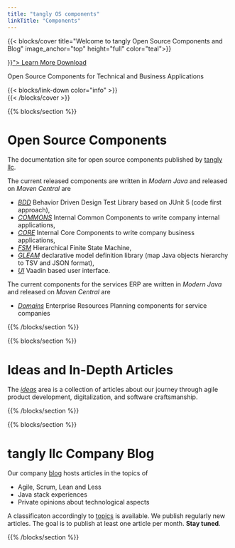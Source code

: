 ```yaml
---
title: "tangly OS components"
linkTitle: "Components"
---
```


{{< blocks/cover title="Welcome to tangly Open Source Components and Blog" image_anchor="top" height="full" color="teal">}}
<div class="mx-auto">
	<a class="btn btn-lg btn-primary mr-3 mb-4" href="{{< relref "/about" >}}">
		Learn More <i class="fas fa-arrow-alt-circle-right ml-2"></i>
	</a>
	<a class="btn btn-lg btn-secondary mr-3 mb-4" href="https://bitbucket.org/tangly-team/tangly-os/">
		Download <i class="fab fa-github ml-2 "></i>
	</a>
	<p class="lead mt-5">Open Source Components for Technical and Business Applications</p>
    	{{< blocks/link-down color="info" >}}
</div>
{{< /blocks/cover >}}


{{% blocks/section %}}
<div class="col">
<h1 class="text-center">Open Source Components</h1>

The documentation site for open source components published by [tangly llc](https://www.tangly.net).

The current released components are written in _Modern Java_ and released on _Maven Central_ are

* _[BDD](./docs/bdd/)_ Behavior Driven Design Test Library based on JUnit 5 (code first approach),
* _[COMMONS](./docs/commons)_ Internal Common Components to write company internal applications,
* _[CORE](./docs/core)_ Internal Core Components to write company business applications,
* _[FSM](./docs/fsm/)_ Hierarchical Finite State Machine,
* _[GLEAM](./docs/gleam/)_ declarative model definition library (map Java objects hierarchy to TSV and JSON format),
* _[UI](./docs/ui/)_ Vaadin based user interface.

The current components for the services ERP are written in _Modern Java_ and released on _Maven Central_ are
* _[Domains](./docs/domains)_ Enterprise Resources Planning components for service companies
</div>
{{% /blocks/section %}}

{{% blocks/section %}}
<div class="col">
<h1 class="text-center">Ideas and In-Depth Articles</h1>

The _[ideas](./ideas/)_ area is a collection of articles about our journey through agile product development, digitalization, and software craftsmanship.
</div>
{{% /blocks/section %}}

{{% blocks/section %}}
<div class="col">
<h1 class="text-center">tangly llc Company Blog</h1>

Our company [blog](./blog/) hosts articles in the topics of

* Agile, Scrum, Lean and Less
* Java stack experiences
* Private opinions about technological aspects

A classificaton accordingly to [topics](./tags/) is available.
We publish regularly new articles. The goal is to publish at least one article per month. **Stay tuned**.
</div>
{{% /blocks/section %}}
